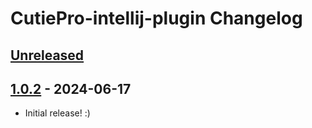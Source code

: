 <!-- Keep a Changelog guide -> https://keepachangelog.com -->

# CutiePro-intellij-plugin Changelog

## [Unreleased]

## [1.0.2] - 2024-06-17

- Initial release! :)

[Unreleased]: https://github.com/jezzy-ultra/CutiePro-intellij-plugin/compare/v1.0.2...HEAD
[1.0.2]: https://github.com/jezzy-ultra/CutiePro-intellij-plugin/commits/v1.0.2
